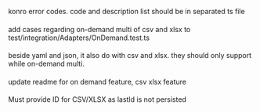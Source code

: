 konro error codes. code and description list should be in separated ts file

####

add cases regarding on-demand multi of csv and  xlsx to test/integration/Adapters/OnDemand.test.ts

####

beside yaml and json, it also do with csv and xlsx. they should only support while on-demand multi. 

####

update readme for on demand feature, csv xlsx feature

####

Must provide ID for CSV/XLSX as lastId is not persisted
